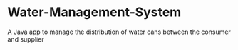 # Water-Management-System
A Java app to manage the distribution of water cans between the consumer and supplier
